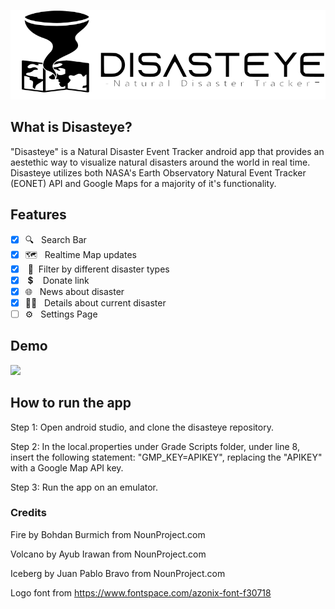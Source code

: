 ![](images/Disasteye_Logo_Trim.png)

## What is Disasteye?
"Disasteye" is a Natural Disaster Event Tracker android app that provides an aestethic way to visualize natural disasters around the world in real time. Disasteye utilizes both NASA's Earth Observatory Natural Event Tracker (EONET) API and Google Maps for a majority of it's functionality. 

## Features
- [x] 🔍&nbsp;&nbsp;&nbsp;Search Bar
- [x] 🗺&nbsp;&nbsp;&nbsp;Realtime Map updates
- [x] &nbsp;🚩&nbsp;&nbsp;Filter by different disaster types
- [x] &nbsp;💲&nbsp;&nbsp;&nbsp;&nbsp;Donate link
- [x] 🌐&nbsp;&nbsp;&nbsp;News about disaster
- [x] 🕵️‍♂️&nbsp;&nbsp;&nbsp;Details about current disaster
- [ ] ⚙&nbsp;&nbsp;&nbsp;Settings Page

## Demo
<div id="header">
  <img src="https://media4.giphy.com/media/nFYSWNHom6vtFwwqcB/giphy.gif?cid=790b7611c34fafc74fa2766b28d36d3db07c88e5115ade61&rid=giphy.gif&ct=g" width="200"/>
</div>

## How to run the app

Step 1: Open android studio, and clone the disasteye repository.

Step 2: In the local.properties under Grade Scripts folder, under line 8, insert
        the following statement: "GMP_KEY=APIKEY", replacing the "APIKEY" with a Google
        Map API key.

Step 3: Run the app on an emulator.

### Credits
Fire by Bohdan Burmich from NounProject.com

Volcano by Ayub Irawan from NounProject.com

Iceberg by Juan Pablo Bravo from NounProject.com

Logo font from https://www.fontspace.com/azonix-font-f30718
